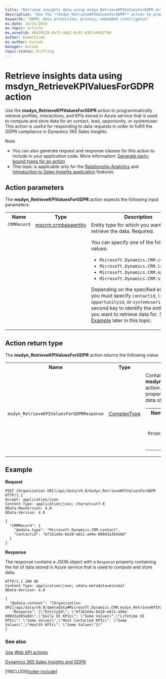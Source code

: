 ```yaml
---
title: "Retrieve insights data using msdyn_RetrieveKPIValuesForGDPR action (Dynamics 365 Sales Insights) | Microsoft Docs"
description: "Use the **msdyn_RetrieveKPIValuesForGDPR** action to programmatically retrieve profiles, interactions, and KPIs for an account, contact, lead or opportunity that is stored Azure service that is used to compute and store data"
keywords: "GDPR; data protection; privacy; embedded intelligence"
ms.date: 10/31/2018
ms.topic: article
ms.assetid: d0d20528-0a72-4dd2-8c91-6367a9d4279d
author: KumarVivek
ms.author: kvivek
manager: kvivek
topic-status: Drafting
---
```


# Retrieve insights data using msdyn_RetrieveKPIValuesForGDPR action

Use the **msdyn_RetrieveKPIValuesForGDPR** action to programmatically retrieve profiles, interactions, and KPIs stored in Azure service that is used to compute and store data for an contact, lead, opportunity, or systemuser. This action is useful for responding to data requests in order to fulfill the GDPR compliance in Dynamics 365 Sales Insights.

> [!NOTE]
> - You can also generate request and response classes for this action to include in your application code. More information: [Generate early-bound types for an action](/dynamics365/customer-engagement/developer/create-own-actions#generate-early-bound-types-for-an-action&preserve-view=true)
> - This topic is applicable only for the [Relationship Analytics](relationship-analytics.md) and [Introduction to Sales Insights application](dynamics365-sales-insights-app.md) features.

## Action parameters

The **msdyn_RetrieveKPIValuesForGDPR** action expects the following input parameters:

<table>
<tr>
<th>Name</th>
<th>Type</th>
<th>Description</th>
</tr>
<tr>
<td valign="top"><code>CRMRecord</code></td>
<td valign="top"><a href="/dynamics365/customer-engagement/web-api/crmbaseentity?view=dynamics-ce-odata-9&preserve-view=true" data-raw-source="[mscrm.crmbaseentity](dynamics365/customer-engagement/web-api/crmbaseentity?view=dynamics-ce-odata-9&preserve-view=true)">mscrm.crmbaseentity</a></td>
<td valign="top">Entity type for which you want to retrieve the data. Required.
<p>You can specify one of the following values:</p>
<ul>
<!--<li><code>Microsoft.Dynamics.CRM.account</code></li>-->
<li><code>Microsoft.Dynamics.CRM.contact</code></li>
<li><code>Microsoft.Dynamics.CRM.lead</code></li>
<li><code>Microsoft.Dynamics.CRM.opportunity</code></li>
<li><code>Microsoft.Dynamics.CRM.systemuser</code></li>
</ul>

<p>Depending on the specified entity type, you must specify <!--<code>accountid</code>,--> 
<code>contactid</code>, <code>leadid</code>, <code>opportunityid</code>, or <code>systemuserid</code> as the second key to identify the entity record you want to retrieve data for. See <a href="#example" data-raw-source="[Example](#example)">Example</a> later in this topic.</p></td>
</tr>
</table>

## Action return type

The **msdyn_RetrieveKPIValuesForGDPR** action returns the following value:

<table>
<tr>
<th>Name</th>
<th>Type</th>
<th>Description</th>
</tr>
<tr>
<td><code>msdyn_RetrieveKPIValuesForGDPRResponse</code></td>
<td><a href="/dynamics365/customer-engagement/developer/webapi/web-api-types-operations#complex-types">ComplexType</a> </td>
<td>Contains the response from the <b>msdyn_RetrieveKPIValuesForGDPR</b> action. It contains the following property that contain the structured data of the type:
<table>
<tr>
<th>Name</th>
<th>Type</th>
<th>Description</th>
<tr>
<td><code>Response</code></td>
<td>Edm.String</td>
<td>List of data as an escaped JSON array.</td>
</tr>
</table>
</table>

## Example

**Request**

```http
POST [Organization URI]/api/data/v9.0/msdyn_RetrieveKPIValuesForGDPR HTTP/1.1
Accept: application/json
Content-Type: application/json; charset=utf-8
OData-MaxVersion: 4.0
OData-Version: 4.0
  
{
  "CRMRecord": {
    "@odata.type": "Microsoft.Dynamics.CRM.contact",
    "contactid": "bf1b1e9a-6e28-e811-a94e-000d3a365e68"
  }
}  
```

**Response**

The response contains a JSON object with a `Response` property containing the list of data stored in Azure service that is used to compute and store data.

```http
HTTP/1.1 200 OK  
Content-Type: application/json; odata.metadata=minimal  
OData-Version: 4.0

{
  "@odata.context": "[Organization URI]/api/data/v9.0/$metadata#Microsoft.Dynamics.CRM.msdyn_RetrieveKPIValuesForGDPRResponse",
   "Response": {\"EntityId\": \"bf1b1e9a-6e28-e811-a94e-000d3a365e68\",\"Daily UI KPIs\": \"Some Values\",\"Lifetime UI KPIs\": \"Some Values\",\"Most Contacted KPIs\": \"Some Values\",\"Health KPIs\": \"Some Values\"}]"
}
```

### See also

[Use Web API actions](/dynamics365/customer-engagement/developer/webapi/use-web-api-actions)

[Dynamics 365 Sales Insights and GDPR](embedded-intelligence-gdpr.md)

[!INCLUDE[footer-include](../includes/footer-banner.md)]

